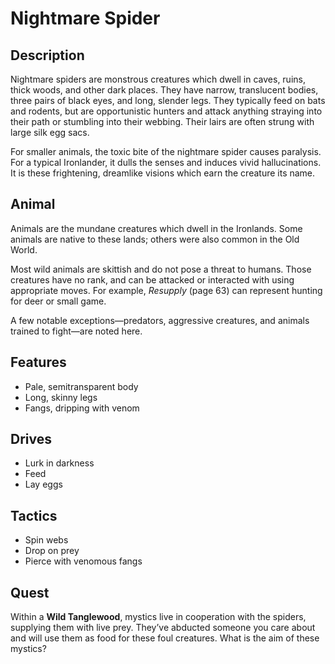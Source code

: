 # Nightmare Spider

## Description
Nightmare spiders are monstrous creatures which dwell in caves, ruins, thick woods, and other dark places. They have narrow, translucent bodies, three pairs of black eyes, and long, slender legs. They typically feed on bats and rodents, but are opportunistic hunters and attack anything straying into their path or stumbling into their webbing. Their lairs are often strung with large silk egg sacs.

For smaller animals, the toxic bite of the nightmare spider causes paralysis. For a typical Ironlander, it dulls the senses and induces vivid hallucinations. It is these frightening, dreamlike visions which earn the creature its name.

## Animal
Animals are the mundane creatures which dwell in the Ironlands. Some animals are native to these lands; others were also common in the Old World.

Most wild animals are skittish and do not pose a threat to humans. Those creatures have no rank, and can be attacked or interacted with using appropriate moves. For example, *Resupply* (page 63) can represent hunting for deer or small game.

A few notable exceptions—predators, aggressive creatures, and animals trained to fight—are noted here.

## Features
 - Pale, semitransparent body
 - Long, skinny legs
 - Fangs, dripping with venom

## Drives
 - Lurk in darkness
 - Feed
 - Lay eggs

## Tactics
 - Spin webs
 - Drop on prey
 - Pierce with venomous fangs

## Quest
Within a **Wild Tanglewood**, mystics live in cooperation with the spiders, supplying them with live prey. They’ve abducted someone you care about and will use them as food for these foul creatures. What is the aim of these mystics?



